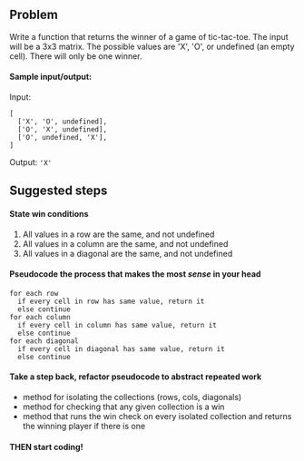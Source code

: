 ## Problem

Write a function that returns the winner of a game of tic-tac-toe. The input will be a 3x3 matrix. The possible values are 'X', 'O', or undefined (an empty cell). There will only be one winner.

#### Sample input/output:

Input:
```
[
  ['X', 'O', undefined],
  ['O', 'X', undefined],
  ['O', undefined, 'X'],
]
```
Output:
`'X'`

## Suggested steps

#### State win conditions

1. All values in a row are the same, and not undefined
2. All values in a column are the same, and not undefined
3. All values in a diagonal are the same, and not undefined

#### Pseudocode the process that makes the most *sense* in your head

``` 
for each row
  if every cell in row has same value, return it
  else continue
for each column
  if every cell in column has same value, return it
  else continue 
for each diagonal
  if every cell in diagonal has same value, return it
  else continue 
```

#### Take a step back, refactor pseudocode to abstract repeated work

- method for isolating the collections (rows, cols, diagonals)
- method for checking that any given collection is a win
- method that runs the win check on every isolated collection and returns the winning player if there is one

#### THEN start coding!
